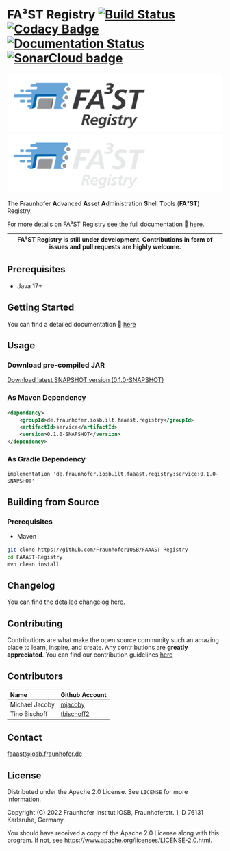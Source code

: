 # FA³ST Registry [![Build Status](https://github.com/FraunhoferIOSB/FAAAST-Registry/workflows/Maven%20Build/badge.svg)](https://github.com/FraunhoferIOSB/FAAAST-Registry/actions) [![Codacy Badge](https://app.codacy.com/project/badge/Grade/c6851106e76e4df782db1d30fe5d846f)](https://www.codacy.com/gh/FraunhoferIOSB/FAAAST-Registry/dashboard?utm_source=github.com&amp;utm_medium=referral&amp;utm_content=FraunhoferIOSB/FAAAST-Registry&amp;utm_campaign=Badge_Grade) [![Documentation Status](https://readthedocs.org/projects/faaast-registry/badge/?version=latest)](https://faaast-registry.readthedocs.io/en/latest/?badge=latest) <a href="https://sonarcloud.io/summary/new_code?id=FraunhoferIOSB_FAAAST-Registry" ><img src="https://sonarcloud.io/images/project_badges/sonarcloud-white.svg" alt="SonarCloud badge" width="105"/></a>

![FA³ST Registry Logo Light](./docs/source/images/Fa3st-Registry_positiv.png/#gh-light-mode-only "FA³ST Registry Logo")
![FA³ST Registry Logo Dark](./docs/source/images/Fa3st-Registry_negativ.png/#gh-dark-mode-only "FA³ST Registry Logo")

The **F**raunhofer **A**dvanced **A**sset **A**dministration **S**hell **T**ools (**FA³ST**) Registry.

For more details on FA³ST Registry see the full documentation :blue_book: [here](https://faaast-registry.readthedocs.io/).

| FA³ST Registry is still under development. Contributions in form of issues and pull requests are highly welcome. |
|-----------------------------|

## Prerequisites

-   Java 17+

## Getting Started

You can find a detailed documentation :blue_book: [here](https://faaast-registry.readthedocs.io/)

## Usage

### Download pre-compiled JAR

<!--start:download-release-->
<!--end:download-release-->

<!--start:download-snapshot-->
[Download latest SNAPSHOT version (0.1.0-SNAPSHOT)](https://oss.sonatype.org/service/local/artifact/maven/redirect?r=snapshots&g=de.fraunhofer.iosb.ilt.faaast.registry&a=service&v=0.1.0-SNAPSHOT)<!--end:download-snapshot-->

### As Maven Dependency

```xml
<dependency>
	<groupId>de.fraunhofer.iosb.ilt.faaast.registry</groupId>
	<artifactId>service</artifactId>
	<version>0.1.0-SNAPSHOT</version>
</dependency>
```

### As Gradle Dependency

```text
implementation 'de.fraunhofer.iosb.ilt.faaast.registry:service:0.1.0-SNAPSHOT'
```

## Building from Source

### Prerequisites

-   Maven

```sh
git clone https://github.com/FraunhoferIOSB/FAAAST-Registry
cd FAAAST-Registry
mvn clean install
```

## Changelog

You can find the detailed changelog [here](docs/source/changelog/changelog.md).

## Contributing

Contributions are what make the open source community such an amazing place to learn, inspire, and create. Any contributions are **greatly appreciated**.
You can find our contribution guidelines [here](CONTRIBUTING.md)

## Contributors

| Name | Github Account |
|:--| -- |
| Michael Jacoby | [mjacoby](https://github.com/mjacoby) |
| Tino Bischoff | [tbischoff2](https://github.com/tbischoff2) |

## Contact

faaast@iosb.fraunhofer.de

## License

Distributed under the Apache 2.0 License. See `LICENSE` for more information.

Copyright (C) 2022 Fraunhofer Institut IOSB, Fraunhoferstr. 1, D 76131 Karlsruhe, Germany.

You should have received a copy of the Apache 2.0 License along with this program. If not, see https://www.apache.org/licenses/LICENSE-2.0.html.
